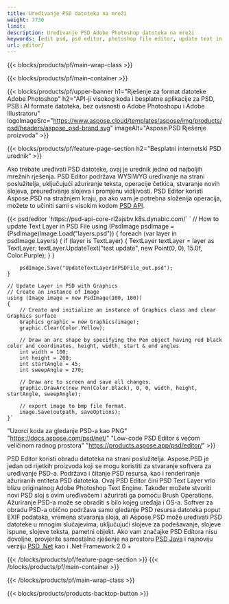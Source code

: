 ```yaml
---
title: Uređivanje PSD datoteka na mreži
weight: 7730
limit: 
description: Uređivanje PSD Adobe Photoshop datoteka na mreži
keywords: [edit psd, psd editor, photoshop file editor, update text in psd, update psd]
url: editor/
---
```


{{< blocks/products/pf/main-wrap-class >}}


{{< blocks/products/pf/main-container >}}

{{< blocks/products/pf/upper-banner h1="Rješenje za format datoteke Adobe Photoshop" h2="API-ji visokog koda i besplatne aplikacije za PSD, PSB i AI formate datoteka, bez ovisnosti o Adobe Photoshopu i Adobe Illustratoru" logoImageSrc="https://www.aspose.cloud/templates/aspose/img/products/psd/headers/aspose_psd-brand.svg" imageAlt="Aspose.PSD Rješenje proizvoda" >}}

{{< blocks/products/pf/feature-page-section h2="Besplatni internetski PSD urednik" >}}
<p>Ako trebate uređivati PSD datoteke, ovaj je urednik jedno od najboljih mrežnih rješenja. PSD Editor podržava WYSIWYG uređivanje na strani poslužitelja, uključujući ažuriranje teksta, operacije četkica, stvaranje novih slojeva, preuređivanje slojeva i promjenu vidljivosti. PSD Editor koristi Aspose.PSD na stražnjem kraju, pa ako vam je potrebna složenija operacija, možete to učiniti sami s visokim kodom <a href="/psd/{{< lang-code >}}">PSD API</a>.</p>
{{< psd/editor `https://psd-api-core-rl2ajsbv.k8s.dynabic.com/` 
`	// How to update Text Layer in PSD File
	using (PsdImage psdImage = (PsdImage)Image.Load("layers.psd"))
  	{
		foreach (var layer in psdImage.Layers)
		{
			if (layer is TextLayer)
			{
				TextLayer textLayer = layer as TextLayer;
				textLayer.UpdateText("test update", new Point(0, 0), 15.0f, Color.Purple);
			}
		}

		psdImage.Save("UpdateTextLayerInPSDFile_out.psd");
	}
	
	// Update Layer in PSD with Graphics
	// Create an instance of Image
	using (Image image = new PsdImage(100, 100))
	{
		// Create and initialize an instance of Graphics class and clear Graphics surface
		Graphics graphic = new Graphics(image);
		graphic.Clear(Color.Yellow);

		// Draw an arc shape by specifying the Pen object having red black color and coordinates, height, width, start & end angles                 
		int width = 100;
		int height = 200;
		int startAngle = 45;
		int sweepAngle = 270;

		// Draw arc to screen and save all changes.
		graphic.DrawArc(new Pen(Color.Black), 0, 0, width, height, startAngle, sweepAngle);

		// export image to bmp file format.
		image.Save(outpath, saveOptions);
	}` 
"Uzorci koda za gledanje PSD-a kao PNG"  "https://docs.aspose.com/psd/net/" 
"Low-code PSD Editor s većom veličinom radnog prostora" "https://products.aspose.app/psd/editor/" >}}
<p>PSD Editor koristi obradu datoteka na strani poslužitelja. Aspose.PSD je jedan od rijetkih proizvoda koji se mogu koristiti za stvaranje softvera za uređivanje PSD-a. Podržava i čitanje PSD resursa, kao i renderiranje ažuriranih entiteta PSD datoteka. Ovaj PSD Editor čini PSD Text Layer vrlo blizu originalnog Adobe Photoshop Text Engine. Također možete stvoriti novi PSD sloj s ovim uređivačem i ažurirati ga pomoću Brush Operations. Ažuriranje PSD-a može se obraditi s bilo kojeg uređaja i OS-a. Softver za obradu PSD-a obično podržava samo gledanje PSD resursa datoteka poput EXIF podataka, vremena stvaranja sloja, ali Aspose.PSD može uređivati PSD datoteke u mnogim slučajevima, uključujući slojeve za podešavanje, slojeve ispune, slojeve teksta, pametni objekt. Ako vam značajke PSD Editora nisu dovoljne, provjerite samostalno rješenje na prostoru <a href="/psd/{{< lang-code >}}java">PSD Java</a> i najnoviju verziju <a href="/psd/{{< lang-code >}}net">PSD .Net</a> kao i .Net Framework 2.0 +</p>

{{< /blocks/products/pf/feature-page-section >}}
{{< /blocks/products/pf/main-container >}}


{{< /blocks/products/pf/main-wrap-class >}}

{{< blocks/products/products-backtop-button >}}
